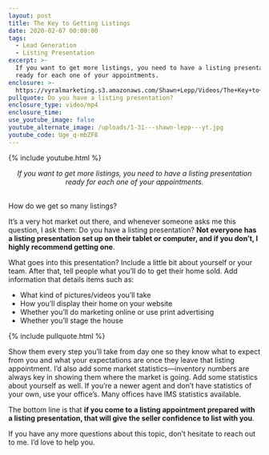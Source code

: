 ```yaml
---
layout: post
title: The Key to Getting Listings
date: 2020-02-07 00:00:00
tags:
  - Lead Generation
  - Listing Presentation
excerpt: >-
  If you want to get more listings, you need to have a listing presentation
  ready for each one of your appointments.
enclosure: >-
  https://vyralmarketing.s3.amazonaws.com/Shawn+Lepp/Videos/The+Key+to+Getting+Listings.mp4
pullquote: Do you have a listing presentation?
enclosure_type: video/mp4
enclosure_time:
use_youtube_image: false
youtube_alternate_image: /uploads/1-31---shawn-lepp---yt.jpg
youtube_code: Uge_q-mbZF8
---
```


{% include youtube.html %}

<center><em>If you want to get more listings, you need to have a listing presentation ready for each one of your appointments.</em></center>

<br>How do we get so many listings?

It’s a very hot market out there, and whenever someone asks me this question, I ask them: Do you have a listing presentation? **Not everyone has a listing presentation set up on their tablet or computer, and if you don’t, I highly recommend getting one**.

What goes into this presentation? Include a little bit about yourself or your team. After that, tell people what you’ll do to get their home sold. Add information that details items such as:

* What kind of pictures/videos you’ll take
* How you’ll display their home on your website
* Whether you’ll do marketing online or use print advertising
* Whether you’ll stage the house

{% include pullquote.html %}

Show them every step you’ll take from day one so they know what to expect from you and what your expectations are once they leave that listing appointment. I’d also add some market statistics—inventory numbers are always key in showing them where the market is going. Add some statistics about yourself as well. If you’re a newer agent and don’t have statistics of your own, use your office’s. Many offices have IMS statistics available.

The bottom line is that&nbsp;**if you come to a listing appointment prepared with a listing presentation, that will give the seller confidence to list with you**.

If you have any more questions about this topic, don’t hesitate to reach out to me. I’d love to help you.